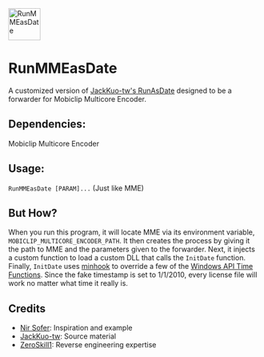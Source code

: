 <img width="64" height="64" alt="RunMMEasDate" src="https://github.com/user-attachments/assets/37384720-0614-4430-ab1d-23595ca8236f" />

# RunMMEasDate

A customized version of [JackKuo-tw's RunAsDate](https://github.com/JackKuo-tw/RunAsDate) designed to be a forwarder for Mobiclip Multicore Encoder.

Dependencies:
--
Mobiclip Multicore Encoder

Usage:
--
`RunMMEasDate [PARAM]...` (Just like MME)

But How?
--
When you run this program, it will locate MME via its environment variable, `MOBICLIP_MULTICORE_ENCODER_PATH`. It then creates the process by giving it the path to MME and the parameters given to the forwarder. Next, it injects a custom function to load a custom DLL that calls the `InitDate` function. Finally, `InitDate` uses [minhook](https://github.com/TsudaKageyu/minhook/tree/565968b28583221751cc2810e09ea621745fc3a3) to override a few of the [Windows API Time Functions](https://learn.microsoft.com/en-us/windows/win32/sysinfo/time-functions). Since the fake timestamp is set to 1/1/2010, every license file will work no matter what time it really is.

Credits
--
- [Nir Sofer](https://www.nirsoft.net): Inspiration and example
- [JackKuo-tw](https://github.com/JackKuo-tw): Source material
- [ZeroSkill1](https://github.com/ZeroSkill1): Reverse engineering expertise
